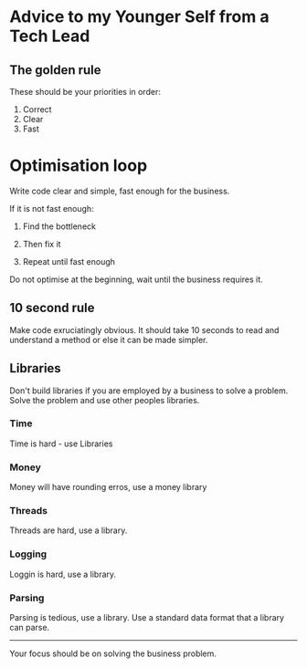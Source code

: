 # Advice to my Younger Self from a Tech Lead

## The golden rule

These should be your priorities in order:

1. Correct
2. Clear
3. Fast

# Optimisation loop
Write code clear and simple,
fast enough for the business.

If it is not fast enough:

1. Find the bottleneck

2. Then fix it

3. Repeat until fast enough

Do not optimise at the beginning, wait until the business requires it.

## 10 second rule

Make code exruciatingly obvious.
It should take 10 seconds to read and understand a method
or else it can be made simpler.

## Libraries

Don't build libraries if you are employed by a business to solve a problem. Solve the problem and use other peoples libraries.

### Time
Time is hard - use Libraries

### Money
Money will have rounding erros, use a money library

### Threads
Threads are hard, use a library.

### Logging
Loggin is hard, use a library.

### Parsing
Parsing is tedious, use a library.
Use a standard data format that a library can parse.

----------------------------------
Your focus should be on solving the business problem.
